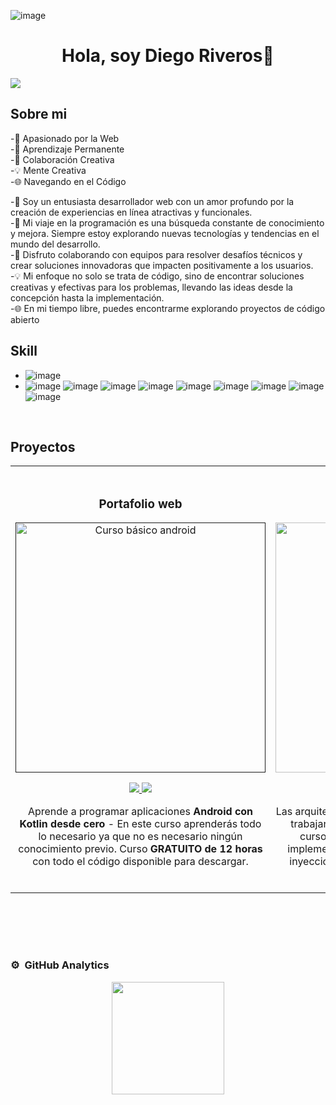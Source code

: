 ![image](https://github.com/DiegosebasRR/DiegosebasRR/assets/86979824/18b3598a-791b-4fbf-b5df-9c0c66dedc14)<div align="center">
<h1 align="center">Hola, soy Diego Riveros👋</h1>
</div>
<img src="https://res.cloudinary.com/dbarwsgb4/image/upload/v1696278518/Dise%C3%B1o_sin_t%C3%ADtulo_1_slyz1q.png">

## Sobre mi
-🚀 Apasionado por la Web  
-🌟 Aprendizaje Permanente                                              
-🤝 Colaboración Creativa      
-💡 Mente Creativa                                                 
-🌐 Navegando en el Código                       

-🚀 Soy un entusiasta desarrollador web con un amor profundo por la creación de experiencias en línea atractivas y funcionales.  
-🌟 Mi viaje en la programación es una búsqueda constante de conocimiento y mejora. Siempre estoy explorando nuevas tecnologías y tendencias en el mundo del desarrollo.  
-🤝 Disfruto colaborando con equipos para resolver desafíos técnicos y crear soluciones innovadoras que impacten positivamente a los usuarios.  
-💡  Mi enfoque no solo se trata de código, sino de encontrar soluciones creativas y efectivas para los problemas, llevando las ideas desde la concepción hasta la implementación.   
-🌐 En mi tiempo libre, puedes encontrarme explorando proyectos de código abierto   
 
## Skill
- ![image](https://github.com/DiegosebasRR/DiegosebasRR/assets/86979824/5c485406-b3a8-476d-8284-8fc82dd0060d)
- ![image](https://github.com/DiegosebasRR/DiegosebasRR/assets/86979824/5939bf7b-60a8-42e0-bb90-f96eb3fb3f3b)
![image](https://github.com/DiegosebasRR/DiegosebasRR/assets/86979824/36504ebd-4ada-405b-a5b4-143db9820a03)
![image](https://github.com/DiegosebasRR/DiegosebasRR/assets/86979824/5557a18f-cb66-4216-8118-5ed00859c5f7)
![image](https://github.com/DiegosebasRR/DiegosebasRR/assets/86979824/7d8bbd72-7f2a-491a-a2cb-6e09a4276ce4)
![image](https://github.com/DiegosebasRR/DiegosebasRR/assets/86979824/2560718d-ac26-4226-80f8-ed3ac2526b1c)
![image](https://github.com/DiegosebasRR/DiegosebasRR/assets/86979824/74d0f0e6-5ac3-4e69-bf10-a1ed6793766d)
![image](https://github.com/DiegosebasRR/DiegosebasRR/assets/86979824/9bf0890d-9df2-497c-a240-6eeed690fab6)
![image](https://github.com/DiegosebasRR/DiegosebasRR/assets/86979824/c35872ae-84ff-493f-816b-f101ef081364)
![image](https://github.com/DiegosebasRR/DiegosebasRR/assets/86979824/648728f1-d7d0-4b19-a3fb-f5802ddbe0a2)


<br>

## Proyectos
<table>
<tr>
<td width="50%">
<h3 align="center">Portafolio web</h3>
<div align="center">
<a href=""https://github.com/ArisGuimera/Android-Expert" target="_blank"><img src="https://res.cloudinary.com/dbarwsgb4/image/upload/v1696280005/portagolio1_bapxcl.png" width="400" alt="Curso básico android"></a>
<p>
<a href="https://github.com/ArisGuimera/Android-Expert" target="_blank">
<img src="https://img.shields.io/badge/CÓDIGO-ff9?style=for-the-badge&logo=github&logoColor=black">
</a>
<a href="https://youtu.be/vJapzH_46a8" target="_blank">
<img src="https://img.shields.io/badge/-Youtube-green?style=for-the-badge&color=fbfc40">
</a>
</p>
<p>Aprende a programar aplicaciones <strong>Android con Kotlin desde cero</strong> - En este curso aprenderás todo lo necesario ya que no es necesario ningún conocimiento previo. Curso <strong>GRATUITO de 12 horas</strong> con todo el código disponible para descargar.</p>
</div>
                                                                                      
</td>

<td width="50%">
               <br>
<h3 align="center">Marvel Hero Hub</h3>
<div align="center">                                       
<a href="https://github.com/ArisGuimera/SimpleAndroidMVVM" target="_blank"><img src="https://res.cloudinary.com/dbarwsgb4/image/upload/v1696280005/marvel_hero_rk4mdt.png" width="400" alt="Curso arquitectura MVVM"></a>
<br>
<p>
<a href="https://github.com/ArisGuimera/SimpleAndroidMVVM" target="_blank">
<img src="https://img.shields.io/badge/C%C3%93DIGO-80ffaa?style=for-the-badge&logo=github&logoColor=black">
</a>
<a href="https://youtu.be/hhhSMXi0R3E" target="_blank">
<img src="https://img.shields.io/badge/-Youtube-green?style=for-the-badge&color=3fFD7f">
</a>
</p>
</p>Las arquitecturas son <strong>IMPRESCINDIBLES</strong> para poder trabajar como desarrollador/a Android. En este curso, divido por ramas irás aprendiendo a implementar una arquitectura real y robusta con inyección de dependencias, clean architecture, testing y mucho más.</p>
</div>                                                             
</table>                                                                                 
</div>
<br>

<table>
<tr>                                                    
</table>                                                                                 
</div>
<br>

### ⚙️ &nbsp;GitHub Analytics

<p align="center">
<a href="https://github.com/DiegosebasRR">
  <img height="180em" src="https://github-readme-stats-eight-theta.vercel.app/api/top-langs/?username=DiegosebasRR&layout=compact&langs_count=8&theme=algolia"/>
</a>
</p>
